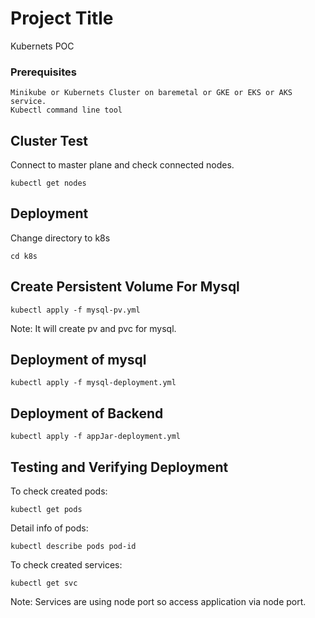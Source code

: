 # Project Title

Kubernets POC


### Prerequisites

```
Minikube or Kubernets Cluster on baremetal or GKE or EKS or AKS service.
Kubectl command line tool
```
## Cluster Test

Connect to master plane and check connected nodes.

```
kubectl get nodes
```

## Deployment

Change directory to k8s

```
cd k8s
```
## Create Persistent Volume For Mysql

```
kubectl apply -f mysql-pv.yml
```

Note: It will create pv and pvc for mysql.


## Deployment of mysql

```
kubectl apply -f mysql-deployment.yml

```

## Deployment of Backend

```
kubectl apply -f appJar-deployment.yml

```

## Testing and Verifying Deployment 

To check created pods: 

```
kubectl get pods

```

Detail info of pods: 

```
kubectl describe pods pod-id

```

To check created services: 

```
kubectl get svc

```


Note: Services are using node port so access application via node port.
